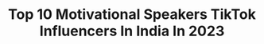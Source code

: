---
title: Top 10 Motivational Speakers TikTok Influencers In India In 2023
description: >-
  Find top motivational speakers TikTok influencers in India in 2023. Most popular hashtags: #foryou #fyp #edutok #foryoupage.
platform: TikTok
hits: 52
text_top: See the best TikTok accounts on inBeat.
text_bottom: Our platform aggregates 52 TikTok influencers like this in India for you to connect with.
profiles:
  - username: "minisusan12"
    fullname: >-
      MSA12JC
    bio: >-
      Softskill trainer, Counsellor, Motivational speaker https://youtu.be/SJHBdb9_Dog
    location: "India"
    followers: 456900
    engagement: 989
    commentsToLikes: 0.058367
    id: cka7oslwa44d40i78wn99zjhj
    verified: false
    hashtags: "#edutok, #be, #edutokmotivation, #tiktoku"
  - username: "deep.padmani"
    fullname: >-
      🔥Deep Padmani🔥
    bio: >-
      ‼️MOTIVATIONAL SPEAKER‼️ ❤️ JAY SARDAR ❤️ 🇮🇳 Gujju in UK 🇬🇧
    location: "India"
    followers: 397800
    engagement: 767
    commentsToLikes: 0.030913
    id: ck9gsj6qoiofb0j78pnm2rgba
    verified: false
    hashtags: "#gujju, #deepnivato, #myvoice, #gujarati"
  - username: "laksh1t"
    fullname: >-
      Lakshit Sood
    bio: >-
      Motivational Speaker | Actor | Comedian ✅ Need Motivation? Ajao Instagram Pr 🙈
    location: "India"
    followers: 1200000
    engagement: 1816
    commentsToLikes: 0.018411
    id: ck8qoq6ci00zb0j78anusm6rr
    verified: true
    hashtags: "#tiktok, #foryou, #monologue, #edutok"
  - username: "ashishvidyarthiofficial"
    fullname: >-
      Ashish Vidyarthi
    bio: >-
      Actor 🎬 | Motivational Speaker | Zindagi Dosst www.avidminer.com
    location: "India"
    followers: 287000
    engagement: 1340
    commentsToLikes: 0.015804
    id: ckan56p6wdiyn0i786g6yi9nw
    verified: false
    hashtags: "#ashishvidyarthi, #voiceeffects, #avidminer, #inspirational"
  - username: "oneleggger"
    fullname: >-
      Deepak Saini
    bio: >-
      Amputee | Marathoner | Motivator Motivational Speaker
    location: "India"
    followers: 11000
    engagement: 1457
    commentsToLikes: 0.044049
    id: ckbwdg0xb17210j238nho7vnh
    verified: false
    hashtags: "#inspiration, #oneleg, #imnotamodel, #oneleggger"
  - username: "manu_bishnoi_"
    fullname: >-
      manisha__bishnoi__
    bio: >-
      📩DM for career counseling on➡️insta: manisha__bishnoi__🎤 motivational speaker
    location: "India"
    followers: 9903
    engagement: 2548
    commentsToLikes: 0.016428
    id: ck9pm9g7u87j50j78exyn4oth
    verified: false
    hashtags: "#manu, #viral, #duet, #bishnoi"
  - username: "iamjayakishori"
    fullname: >-
      Jaya Kishori
    bio: >-
      Motivational Speaker🎤 Spiritual Orator🕉️ Lockdown Poem 👇
    location: "India"
    followers: 1200000
    engagement: 1159
    commentsToLikes: 0.008770
    id: ckan0m9l8rb1t0i78nva1zi8r
    verified: false
    hashtags: "#iamjayakishori, #mindset, #perfectsmile, #mentalhealthawareness"
  - username: "factguruji_ansaroyal"
    fullname: >-
      fact guru ansa royal
    bio: >-
      Motivational speaker and Psychologist दिल में जो भी है पूछ डाल सबको जवाब मिलेगा
    location: "India"
    followers: 363700
    engagement: 1261
    commentsToLikes: 0.021454
    id: ckb9omw1zj0980j23rde2td12
    verified: false
    hashtags: "#tiktokindia, #tidelagaodaaghatao, #foryou, #foryoupage"
  - username: "drbharatjethwani"
    fullname: >-
      DrBharat Jethwani
    bio: >-
      I am Classical and Folk dance artist and Motivational speaker and anchor
    location: "India"
    followers: 81700
    engagement: 608
    commentsToLikes: 0.062301
    id: ckai0vpc99ad10i78slcwko9f
    verified: false
    hashtags: "#foryoupage, #lavani"
  - username: "nitinbanugadepatil"
    fullname: >-
      NitinBanugadePatil
    bio: >-
      Author, Motivational Speaker, Writer
    location: "India"
    followers: 46700
    engagement: 1444
    commentsToLikes: 0.007623
    id: ckack0rs99rl60i78opyfmm1v
    verified: false
    hashtags: "#shambhuraje, #shivsena, #motivation, #mimarathi"
---